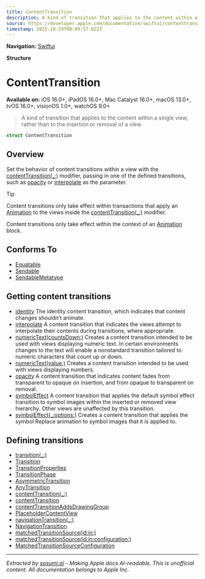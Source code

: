 ```yaml
---
title: ContentTransition
description: A kind of transition that applies to the content within a single view, rather than to the insertion or removal of a view.
source: https://developer.apple.com/documentation/swiftui/contenttransition
timestamp: 2025-10-29T00:09:57.022Z
---
```


**Navigation:** [Swiftui](/documentation/swiftui)

**Structure**

# ContentTransition

**Available on:** iOS 16.0+, iPadOS 16.0+, Mac Catalyst 16.0+, macOS 13.0+, tvOS 16.0+, visionOS 1.0+, watchOS 9.0+

> A kind of transition that applies to the content within a single view, rather than to the insertion or removal of a view.

```swift
struct ContentTransition
```

## Overview

Set the behavior of content transitions within a view with the [contentTransition(_:)](/documentation/swiftui/view/contenttransition(_:)) modifier, passing in one of the defined transitions, such as [opacity](/documentation/swiftui/contenttransition/opacity) or [interpolate](/documentation/swiftui/contenttransition/interpolate) as the parameter.

> [!TIP]
> Content transitions only take effect within transactions that apply an [Animation](/documentation/swiftui/animation) to the views inside the [contentTransition(_:)](/documentation/swiftui/view/contenttransition(_:)) modifier.

Content transitions only take effect within the context of an [Animation](/documentation/swiftui/animation) block.

## Conforms To

- [Equatable](/documentation/Swift/Equatable)
- [Sendable](/documentation/Swift/Sendable)
- [SendableMetatype](/documentation/Swift/SendableMetatype)

## Getting content transitions

- [identity](/documentation/swiftui/contenttransition/identity) The identity content transition, which indicates that content changes shouldn’t animate.
- [interpolate](/documentation/swiftui/contenttransition/interpolate) A content transition that indicates the views attempt to interpolate their contents during transitions, where appropriate.
- [numericText(countsDown:)](/documentation/swiftui/contenttransition/numerictext(countsdown:)) Creates a content transition intended to be used with  views displaying numeric text. In certain environments changes to the text will enable a nonstandard transition tailored to numeric characters that count up or down.
- [numericText(value:)](/documentation/swiftui/contenttransition/numerictext(value:)) Creates a content transition intended to be used with  views displaying numbers.
- [opacity](/documentation/swiftui/contenttransition/opacity) A content transition that indicates content fades from transparent to opaque on insertion, and from opaque to transparent on removal.
- [symbolEffect](/documentation/swiftui/contenttransition/symboleffect) A content transition that applies the default symbol effect transition to symbol images within the inserted or removed view hierarchy. Other views are unaffected by this transition.
- [symbolEffect(_:options:)](/documentation/swiftui/contenttransition/symboleffect(_:options:)) Creates a content transition that applies the symbol Replace animation to symbol images that it is applied to.

## Defining transitions

- [transition(_:)](/documentation/swiftui/view/transition(_:))
- [Transition](/documentation/swiftui/transition)
- [TransitionProperties](/documentation/swiftui/transitionproperties)
- [TransitionPhase](/documentation/swiftui/transitionphase)
- [AsymmetricTransition](/documentation/swiftui/asymmetrictransition)
- [AnyTransition](/documentation/swiftui/anytransition)
- [contentTransition(_:)](/documentation/swiftui/view/contenttransition(_:))
- [contentTransition](/documentation/swiftui/environmentvalues/contenttransition)
- [contentTransitionAddsDrawingGroup](/documentation/swiftui/environmentvalues/contenttransitionaddsdrawinggroup)
- [PlaceholderContentView](/documentation/swiftui/placeholdercontentview)
- [navigationTransition(_:)](/documentation/swiftui/view/navigationtransition(_:))
- [NavigationTransition](/documentation/swiftui/navigationtransition)
- [matchedTransitionSource(id:in:)](/documentation/swiftui/view/matchedtransitionsource(id:in:))
- [matchedTransitionSource(id:in:configuration:)](/documentation/swiftui/view/matchedtransitionsource(id:in:configuration:))
- [MatchedTransitionSourceConfiguration](/documentation/swiftui/matchedtransitionsourceconfiguration)

---

*Extracted by [sosumi.ai](https://sosumi.ai) - Making Apple docs AI-readable.*
*This is unofficial content. All documentation belongs to Apple Inc.*
